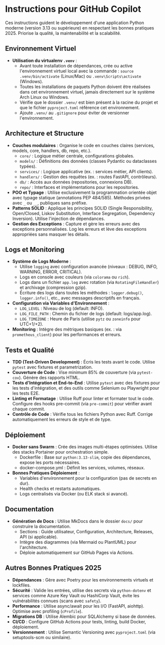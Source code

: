 # Instructions pour GitHub Copilot

Ces instructions guident le développement d'une application Python moderne (version 3.13 ou supérieure) en respectant les bonnes pratiques 2025. Priorise la qualité, la maintenabilité et la scalabilité.

## Environnement Virtuel

- **Utilisation du virtualenv `.venv`** :
  - Avant toute installation de dépendances, crée ou active l'environnement virtuel local avec la commande :
    `source .venv/bin/activate` (Linux/Mac) ou `.venv\Scripts\activate` (Windows).
  - Toutes les installations de paquets Python doivent être réalisées dans cet environnement virtuel, jamais directement sur le système Arch Linux ou Windows.
  - Vérifie que le dossier `.venv/` est bien présent à la racine du projet et que le fichier `pyproject.toml` référence cet environnement.
  - Ajoute `.venv/` au `.gitignore` pour éviter de versionner l'environnement.

## Architecture et Structure

- **Couches modulaires** : Organise le code en couches claires (services, models, core, handlers, db, repo, etc.).
  - `core/` : Logique métier centrale, configurations globales.
  - `models/` : Définitions des données (classes Pydantic ou dataclasses typées).
  - `services/` : Logique applicative (ex. : services métier, API clients).
  - `handlers/` : Gestion des requêtes (ex. : routes FastAPI, contrôleurs).
  - `db/` : Accès aux données (repositories, connexions DB).
  - `repo/` : Interfaces et implémentations pour les repositories.
- **POO et Typage** : Utilise exclusivement la programmation orientée objet avec typage statique (annotations PEP 484/585). Méthodes privées avec `_` ou `__`, publiques sans préfixe.
- **Patterns SOLID** : Applique les principes SOLID (Single Responsibility, Open/Closed, Liskov Substitution, Interface Segregation, Dependency Inversion). Utilise l'injection de dépendances.
- **Gestion des Exceptions** : Capture et gère les erreurs avec des exceptions personnalisées. Log les erreurs et lève des exceptions appropriées sans masquer les détails.

## Logs et Monitoring

- **Système de Logs Moderne** :
  - Utilise `logging` avec configuration avancée (niveaux : DEBUG, INFO, WARNING, ERROR, CRITICAL).
  - Logs en console avec couleurs (via `colorama` ou `rich`).
  - Logs dans un fichier `app.log` avec rotation (via `RotatingFileHandler`) et archivage (compression gzip).
  - Écriture des logs dans toutes les méthodes : `logger.debug()`, `logger.info()`, etc., avec messages descriptifs en français.
- **Configuration via Variables d'Environnement** :
  - `LOG_LEVEL` : Niveau de log (default: INFO).
  - `LOG_FILE_PATH` : Chemin du fichier de logs (default: logs/app.log).
  - `LOG_TIMEZONE` : Heure de Paris (utilise `pytz` ou `zoneinfo` pour UTC+1/+2).
- **Monitoring** : Intègre des métriques basiques (ex. : via `prometheus_client`) pour les performances et erreurs.

## Tests et Qualité

- **TDD (Test-Driven Development)** : Écris les tests avant le code. Utilise `pytest` avec fixtures et parametrization.
- **Couverture de Code** : Vise minimum 85% de couverture (via `pytest-cov`). Génère des rapports HTML.
- **Tests d'Intégration et End-to-End** : Utilise `pytest` avec des fixtures pour les tests d'intégration, et des outils comme Selenium ou Playwright pour les tests E2E.
- **Linting et Formatage** : Utilise Ruff pour linter et formater tout le code. Configure des hooks pre-commit (via `pre-commit`) pour vérifier avant chaque commit.
- **Contrôle de Code** : Vérifie tous les fichiers Python avec Ruff. Corrige automatiquement les erreurs de style et de type.

## Déploiement

- **Docker sans Swarm** : Crée des images multi-étapes optimisées. Utilise des stacks Portainer pour orchestration simple.
  - Dockerfile : Base sur `python:3.13-slim`, copie des dépendances, expose les ports nécessaires.
  - docker-compose.yml : Définit les services, volumes, réseaux.
- **Bonnes Pratiques Déploiement** :
  - Variables d'environnement pour la configuration (pas de secrets en dur).
  - Health checks et restarts automatiques.
  - Logs centralisés via Docker (ou ELK stack si avancé).

## Documentation

- **Génération de Docs** : Utilise MkDocs dans le dossier `docs/` pour construire la documentation.
  - Sections : Guide utilisateur, Configuration, Architecture, Releases, API (si applicable).
  - Intègre des diagrammes (via Mermaid ou PlantUML) pour l'architecture.
  - Déploie automatiquement sur GitHub Pages via Actions.

## Autres Bonnes Pratiques 2025

- **Dépendances** : Gère avec Poetry pour les environnements virtuels et lockfiles.
- **Sécurité** : Valide les entrées, utilise des secrets via `python-dotenv` et services comme Azure Key Vault ou HashiCorp Vault, évite les vulnérabilités connues (scans avec `safety`).
- **Performance** : Utilise async/await pour les I/O (FastAPI, aiohttp). Optimise avec profiling (`cProfile`).
- **Migrations DB** : Utilise Alembic pour SQLAlchemy si base de données.
- **CI/CD** : Configure GitHub Actions pour tests, linting, build Docker, déploiement.
- **Versionnement** : Utilise Semantic Versioning avec `pyproject.toml` (via setuptools-scm ou similaire).
